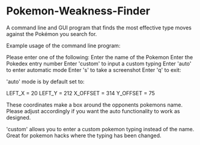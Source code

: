 # Pokemon-Weakness-Finder
A command line and GUI program that finds the most effective type moves against the Pokémon you search for.

Example usage of the command line program:

  Please enter one of the following:
	Enter the name of the Pokemon
	Enter the Pokedex entry number
	Enter 'custom' to input a custom typing
	Enter 'auto' to enter automatic mode
	Enter 's' to take a screenshot
	Enter 'q' to exit: 
  
 'auto' mode is by default set to:
 
  LEFT_X = 20
  LEFT_Y = 212
  X_OFFSET = 314
  Y_OFFSET = 75

These coordinates make a box around the opponents pokemons name. Please adjust accordingly if you want the auto functionality to work as designed.

'custom' allows you to enter a custom pokemon typing instead of the name. Great for pokemon hacks where the typing has been changed.


